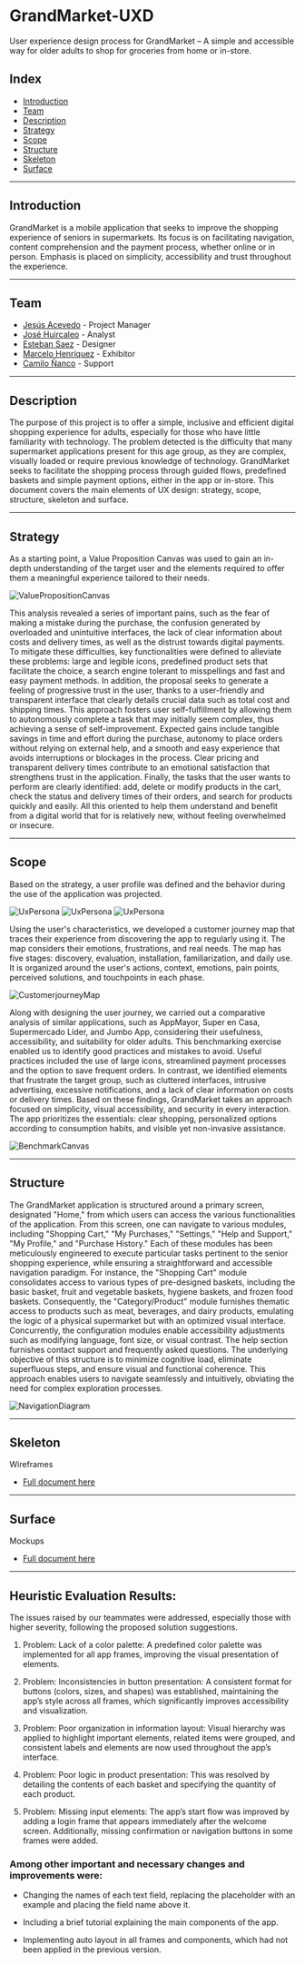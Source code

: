 # GrandMarket-UXD
User experience design process for GrandMarket – A simple and accessible way for older adults to shop for groceries from home or in-store.
## Index
- [Introduction](#Introduction)
- [Team](#Team)
- [Description](#Description)
- [Strategy](#Strategy)
- [Scope](#Scope)
- [Structure](#Structure)
- [Skeleton](#Skeleton)
- [Surface](#Surface)

---
## Introduction
GrandMarket is a mobile application that seeks to improve the shopping experience of seniors in supermarkets. Its focus is on facilitating navigation, content 
comprehension and the payment process, whether online or in person. Emphasis is placed on simplicity, accessibility and trust throughout the experience.

---
## Team
- [Jesús Acevedo](https://github.com/jesus-acev) - Project Manager
- [José Huircaleo](https://github.com/Huircas) - Analyst
- [Esteban Saez](https://github.com/estebansaez) - Designer
- [Marcelo Henríquez](https://github.com/mh0316) - Exhibitor
- [Camilo Ñanco](https://github.com/camilo09m) - Support

---
## Description

The purpose of this project is to offer a simple, inclusive and efficient digital shopping experience for adults, especially for those who have little familiarity 
with technology. The problem detected is the difficulty that many supermarket applications present for this age group, as they are complex, visually loaded or require 
previous knowledge of technology. GrandMarket seeks to facilitate the shopping process through guided flows, predefined baskets and simple payment options, 
either in the app or in-store. This document covers the main elements of UX design: strategy, scope, structure, skeleton and surface.

---
## Strategy

As a starting point, a Value Proposition Canvas was used to gain an in-depth understanding of the target user and the elements required to offer them a meaningful 
experience tailored to their needs.

![ValuePropositionCanvas](Files/ValuePropositionCanvas.png)

This analysis revealed a series of important pains, such as the fear of making a mistake during the purchase, the confusion generated by overloaded and unintuitive interfaces, 
the lack of clear information about costs and delivery times, as well as the distrust towards digital payments. To mitigate these difficulties, key functionalities were 
defined to alleviate these problems: large and legible icons, predefined product sets that facilitate the choice, a search engine tolerant to misspellings and fast and 
easy payment methods.
In addition, the proposal seeks to generate a feeling of progressive trust in the user, thanks to a user-friendly and transparent interface that clearly details crucial data 
such as total cost and shipping times. This approach fosters user self-fulfillment by allowing them to autonomously complete a task that may initially seem complex, thus 
achieving a sense of self-improvement.
Expected gains include tangible savings in time and effort during the purchase, autonomy to place orders without relying on external help, and a smooth and easy 
experience that avoids interruptions or blockages in the process. Clear pricing and transparent delivery times contribute to an emotional 
satisfaction that strengthens trust in the application.
Finally, the tasks that the user wants to perform are clearly identified: add, delete or modify products in the cart, check the status and 
delivery times of their orders, and search for products quickly and easily. All this oriented to help them understand and benefit from a digital world that for 
is relatively new, without feeling overwhelmed or insecure.

---

## Scope

Based on the strategy, a user profile was defined and the behavior during the use of the application was projected.

![UxPersona](Files/User%20experience%20persona/person1.png)
![UxPersona](Files/User%20experience%20persona/person2.png)
![UxPersona](Files/User%20experience%20persona/person3.png)

Using the user's characteristics, we developed a customer journey map that traces their experience from discovering the app to regularly using it. The map considers 
their emotions, frustrations, and real needs. The map has five stages: discovery, evaluation, installation, familiarization, and daily use. It is organized around the 
user's actions, context, emotions, pain points, perceived solutions, and touchpoints in each phase.

![CustomerjourneyMap](Files/CustomerJourneyMap.png)

Along with designing the user journey, we carried out a comparative analysis of similar applications, such as AppMayor, Super en Casa, Supermercado Líder, and Jumbo App, 
considering their usefulness, accessibility, and suitability for older adults.
This benchmarking exercise enabled us to identify good practices and mistakes to avoid. Useful practices included the use of large icons, streamlined payment processes 
and the option to save frequent orders. In contrast, we identified elements that frustrate the target group, such as cluttered interfaces, intrusive advertising, excessive 
notifications, and a lack of clear information on costs or delivery times.
Based on these findings, GrandMarket takes an approach focused on simplicity, visual accessibility, and security in every interaction. The app prioritizes the essentials: 
clear shopping, personalized options according to consumption habits, and visible yet non-invasive assistance.

![BenchmarkCanvas](Files/BenchMarking.png)

---
## Structure

The GrandMarket application is structured around a primary screen, designated "Home," from which users can access the various functionalities of the application. From this screen, 
one can navigate to various modules, including "Shopping Cart," "My Purchases," "Settings," "Help and Support," "My Profile," and "Purchase History." Each of these modules has 
been meticulously engineered to execute particular tasks pertinent to the senior shopping experience, while ensuring a straightforward and accessible navigation paradigm. 
For instance, the "Shopping Cart" module consolidates access to various types of pre-designed baskets, including the basic basket, fruit and vegetable baskets, hygiene baskets, 
and frozen food baskets. Consequently, the "Category/Product" module furnishes thematic access to products such as meat, beverages, and dairy products, emulating the logic of a 
physical supermarket but with an optimized visual interface. Concurrently, the configuration modules enable accessibility adjustments such as modifying language, font size, or 
visual contrast. The help section furnishes contact support and frequently asked questions. The underlying objective of this structure is to minimize cognitive load, eliminate 
superfluous steps, and ensure visual and functional coherence. This approach enables users to navigate seamlessly and intuitively, obviating the need for complex exploration processes.

![NavigationDiagram](Files/NavigationDiagram.png)

---

## Skeleton
Wireframes
- [Full document here](Files/Wireframes-GrandMarket.pdf)


---
## Surface
Mockups
- [Full document here](Mockups.pdf)

---
## Heuristic Evaluation Results:

The issues raised by our teammates were addressed, especially those with higher severity, following the proposed solution suggestions.

1. Problem: Lack of a color palette:
A predefined color palette was implemented for all app frames, improving the visual presentation of elements.

2. Problem: Inconsistencies in button presentation:
A consistent format for buttons (colors, sizes, and shapes) was established, maintaining the app’s style across all frames, which significantly improves accessibility and visualization.

3. Problem: Poor organization in information layout:
Visual hierarchy was applied to highlight important elements, related items were grouped, and consistent labels and elements are now used throughout the app’s interface.

4. Problem: Poor logic in product presentation:
This was resolved by detailing the contents of each basket and specifying the quantity of each product.

5. Problem: Missing input elements:
The app’s start flow was improved by adding a login frame that appears immediately after the welcome screen. Additionally, missing confirmation or navigation buttons in some frames were added.

### Among other important and necessary changes and improvements were:

- Changing the names of each text field, replacing the placeholder with an example and placing the field name above it.

- Including a brief tutorial explaining the main components of the app.

- Implementing auto layout in all frames and components, which had not been applied in the previous version.
